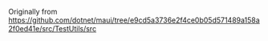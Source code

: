Originally from https://github.com/dotnet/maui/tree/e9cd5a3736e2f4ce0b05d571489a158a2f0ed41e/src/TestUtils/src
